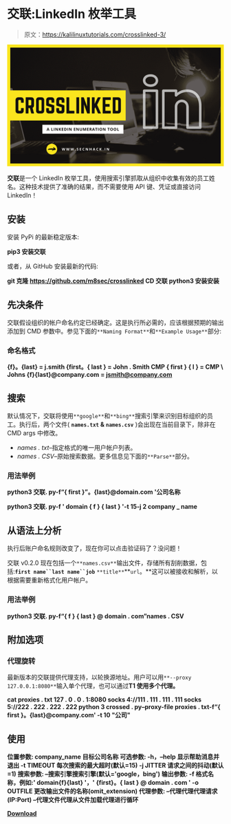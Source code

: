 # 交联:LinkedIn 枚举工具

> 原文：<https://kalilinuxtutorials.com/crosslinked-3/>

[![](img/a0835b7b40665af5285f50760482e764.png)](https://blogger.googleusercontent.com/img/b/R29vZ2xl/AVvXsEhetfEN_6kZBm2gjVzXhI0J33yX0F_wz-_ltC03EvS4OlFpYyAWKfNsbD1BYNeDxlG1N-zbYbWhTeKSzlPsR9AX_MS4EtN9y6YJqNzqFNGmKScoWLYJA4zrSN1YDpvVZOUM9mjMRCvhuB5p5jU5TTbfNCnHKFVclHAS8ewcV_BRPRFBm9downZtMB4D/s1280/logo.png)

**交联**是一个 LinkedIn 枚举工具，使用搜索引擎抓取从组织中收集有效的员工姓名。这种技术提供了准确的结果，而不需要使用 API 键、凭证或直接访问 LinkedIn！

## 安装

安装 PyPi 的最新稳定版本:

**pip3 安装交联**

或者，从 GitHub 安装最新的代码:

**git 克隆 https://github.com/m8sec/crosslinked
CD 交联
python3 安装安装**

## 先决条件

交联假设组织的帐户命名约定已经确定。这是执行所必需的，应该根据预期的输出添加到 CMD 参数中。参见下面的`**Naming Format**`和`**Example Usage**`部分:

### 命名格式

**{f}。{last} = j.smith
{first。{ last } = John . Smith
CMP { first } { l } = CMP \ Johns
{f}{last}@company.com = jsmith@company.com**

## 搜索

默认情况下，交联将使用`**google**`和`**bing**`搜索引擎来识别目标组织的员工。执行后，两个文件( **`names.txt` & `names.csv`** )会出现在当前目录下，除非在 CMD args 中修改。

*   *names . txt*–指定格式的唯一用户帐户列表。
*   *names . CSV*–原始搜索数据。更多信息见下面的`**Parse**`部分。

### 用法举例

**python3 交联. py-f“{ first }”。{last}@domain.com '公司名称**

**python3 交联. py-f ' domain { f } { last } '-t 15-j 2 company _ name**

## 从语法上分析

执行后账户命名规则改变了，现在你可以点击验证码了？没问题！

交联 v0.2.0 现在包括一个`**names.csv**`输出文件，存储所有刮削数据，包括:**`first name``last name``job`** `**title**`**`url`。**这可以被接收和解析，以根据需要重新格式化用户帐户。

### 用法举例

**python3 交联. py-f“{ f } { last } @ domain . com”names . CSV**

## 附加选项

### 代理旋转

最新版本的交联提供代理支持，以轮换源地址。用户可以用`**--proxy 127.0.0.1:8080**`输入单个代理，也可以通过**T1 使用多个代理。**

**cat proxies . txt
127 . 0 . 0 . 1:8080
socks 4://111 . 111 . 111 . 111
socks 5://222 . 222 . 222 . 222
python 3 crossed . py–proxy-file proxies . txt-f“{ first }。{last}@company.com' -t 10 "公司"**

## 使用

**位置参数:
company_name 目标公司名称
可选参数:
-h，–help 显示帮助消息并退出
-t TIMEOUT 每次搜索的最大超时(默认=15)
-j JITTER 请求之间的抖动(默认=1)
搜索参数:
–搜索引擎搜索引擎(默认='google，bing')
输出参数:
-f 格式名称，例如:' domain{f}{last} '，' {first}。{ last } @ domain . com '
-o OUTFILE 更改输出文件的名称(omit_extension)
代理参数:
–代理代理代理请求(IP:Port)
–代理文件代理从文件加载代理进行循环**

[**Download**](https://github.com/m8sec/CrossLinked)
